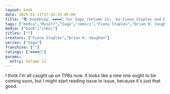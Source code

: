 ```yaml
---
layout: book
date: 2025-01-11T17:43:33-05:00
title: "📚 bookblog: ❤️❤️❤️❤️🖤 for Saga (Volume 11), by Fiona Staples and Brian K. Vaughan"
tags: ["media","Myself","Saga","comics","Fiona Staples","Brian K. Vaughan"]
media: ["book","comic"]
titles: [""]
creators: ["Fiona Staples","Brian K. Vaughan"]
series: ["Saga"]
franchise: [""]
ratings: ["❤️❤️❤️❤️🖤"]
params:
  entry: Volume 11
---
```


I think I'm all caught up on TPBs now. It looks like a new one ought to be coming soon, but I might start reading issue to issue, because it's just that good.

